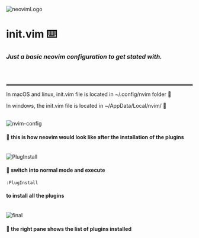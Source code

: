![neovimLogo](https://raw.githubusercontent.com/neovim/neovim.github.io/master/logos/neovim-logo-300x87.png)
# init.vim ⌨️

### <strong>___Just a basic neovim configuration to get stated with.___</strong>
<br /><br />
<hr style="border:2px solid gray">

In macOS and linux, init.vim file is located in ~/.config/nvim folder 📁

In windows, the init.vim file is located in ~/AppData/Local/nvim/ 📁<br /><br />

![nvim-config](https://user-images.githubusercontent.com/85884403/193659972-4f77e92a-149a-4c7d-b977-69d43755b277.png)
#### 📌 this is how neovim would look like after the installation of the plugins<br /><br />

![PlugInstall](https://user-images.githubusercontent.com/85884403/193660309-f69519b2-0024-4291-a706-82ecda058218.png)
#### 📌 switch into normal mode and execute 
```
:PlugInstall
```
#### to install all the plugins<br /><br />

![final](https://user-images.githubusercontent.com/85884403/193660490-819b7656-9d1a-4716-a02a-107dd99db7fd.png)
#### 📌 the right pane shows the list of plugins installed<br />
